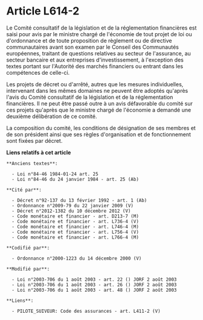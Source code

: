 # Article L614-2

Le Comité consultatif de la législation et de la réglementation financières est saisi pour avis par le ministre chargé de
l'économie de tout projet de loi ou d'ordonnance et de toute proposition de règlement ou de directive communautaires avant
son examen par le Conseil des Communautés européennes, traitant de questions relatives au secteur de l'assurance, au secteur
bancaire et aux entreprises d'investissement, à l'exception des textes portant sur l'Autorité des marchés financiers ou
entrant dans les compétences de celle-ci.

Les projets de décret ou d'arrêté, autres que les mesures individuelles, intervenant dans les mêmes domaines ne peuvent être
adoptés qu'après l'avis du Comité consultatif de la législation et de la réglementation financières. Il ne peut être passé
outre à un avis défavorable du comité sur ces projets qu'après que le ministre chargé de l'économie a demandé une deuxième
délibération de ce comité.

La composition du comité, les conditions de désignation de ses membres et de son président ainsi que ses règles
d'organisation et de fonctionnement sont fixées par décret.

**Liens relatifs à cet article**

	**Anciens textes**:

	  - Loi n°84-46 1984-01-24 art. 25
	  - Loi n°84-46 du 24 janvier 1984 - art. 25 (Ab)

	**Cité par**:

	  - Décret n°92-137 du 13 février 1992 - art. 1 (Ab)
	  - Ordonnance n°2009-79 du 22 janvier 2009 (V)
	  - Décret n°2012-1382 du 10 décembre 2012 (V)
	  - Code monétaire et financier - art. D213-7 (M)
	  - Code monétaire et financier - art. L736-4 (V)
	  - Code monétaire et financier - art. L746-4 (M)
	  - Code monétaire et financier - art. L756-4 (V)
	  - Code monétaire et financier - art. L766-4 (M)

	**Codifié par**:

	  - Ordonnance n°2000-1223 du 14 décembre 2000 (V)

	**Modifié par**:

	  - Loi n°2003-706 du 1 août 2003 - art. 22 () JORF 2 août 2003
	  - Loi n°2003-706 du 1 août 2003 - art. 26 () JORF 2 août 2003
	  - Loi n°2003-706 du 1 août 2003 - art. 48 () JORF 2 août 2003

	**Liens**:

	  - PILOTE_SUIVEUR: Code des assurances - art. L411-2 (V)
